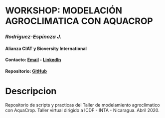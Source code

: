 # WORKSHOP: MODELACIÓN AGROCLIMATICA CON AQUACROP
### *Rodriguez-Espinoza J.*
#### Alianza CIAT y Bioversity International
#### Contacto: [Email](mailto:j.r.espinosa@cgiar.org) - [LinkedIn](https://www.linkedin.com/in/jeferson-rodriguez-espinoza-24749625/)
#### Repositorio: [GitHub](https://github.com/jrodriguez88/cropmodel_managua2020)

# Descripcion 
Repositorio de scripts y practicas del Taller de modelamiento agroclimatico con AquaCrop. Taller virtual dirigido a ICDF - INTA - Nicaragua.
Abril 2020.
